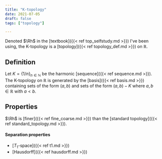 ```yaml
---
title: "K-topology"
date: 2021-07-05
draft: false
tags: ["topology"]

---
```


Denoted $\Rh$ in the [textbook]({{< ref top_selfstudy.md >}}) I've been using, the K-topology is a [topology]({{< ref topology_def.md >}}) on $\mathbb{R}$. 

## Definition
Let $K = \{1/n\}_{n \in \mathbb{N}}$ be the harmonic [sequence]({{< ref sequence.md >}}). The K-topology on $\mathbb{R}$ is generated by the [basis]({{< ref basis.md >}}) containing sets of the form $(a,b)$ and sets of the form $(a,b) - K$ where $a, b \in \mathbb{R}$ with $a < b$. 

## Properties
$\Rh$ is [finer]({{< ref fine_coarse.md >}}) than the [standard topology]({{< ref standard_topology.md >}}). 

#### Separation properties
- [$T_1$-space]({{< ref t1.md >}})
- [Hausdorff]({{< ref hausdorff.md >}})
